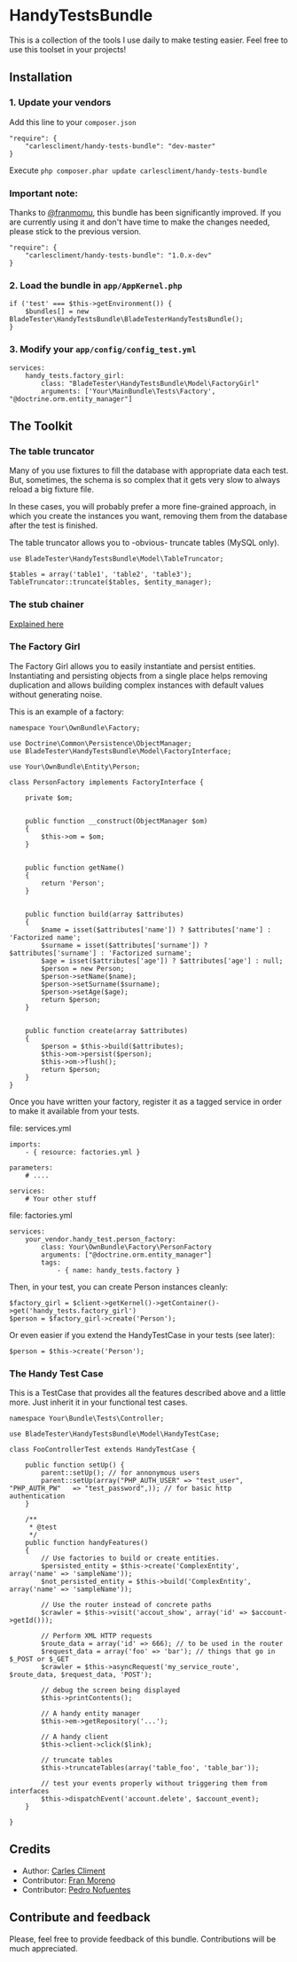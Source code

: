 HandyTestsBundle
==================

This is a collection of the tools I use daily to make testing easier. Feel free to use this toolset in your projects!




## Installation

### 1. Update your vendors

Add this line to your `composer.json`

    "require": {
        "carlescliment/handy-tests-bundle": "dev-master"
    }

Execute `php composer.phar update carlescliment/handy-tests-bundle`

### Important note:
Thanks to [@franmomu][franmomu], this bundle has been significantly improved. If you are currently using it and don't have time to make the changes needed, please stick to the previous version.

    "require": {
        "carlescliment/handy-tests-bundle": "1.0.x-dev"
    }


### 2. Load the bundle in `app/AppKernel.php`
    if ('test' === $this->getEnvironment()) {
        $bundles[] = new BladeTester\HandyTestsBundle\BladeTesterHandyTestsBundle();
    }

### 3. Modify your `app/config/config_test.yml`

    services:
        handy_tests.factory_girl:
            class: "BladeTester\HandyTestsBundle\Model\FactoryGirl"
            arguments: ['Your\MainBundle\Tests\Factory', "@doctrine.orm.entity_manager"]


## The Toolkit

### The table truncator
Many of you use fixtures to fill the database with appropriate data each test. But, sometimes, the schema is so complex that it gets very slow to always reload a big fixture file.

In these cases, you will probably prefer a more fine-grained approach, in which you create the instances you want, removing them from the database after the test is finished.

The table truncator allows you to -obvious- truncate tables (MySQL only).

    use BladeTester\HandyTestsBundle\Model\TableTruncator;

    $tables = array('table1', 'table2', 'table3');
    TableTruncator::truncate($tables, $entity_manager);


### The stub chainer
[Explained here][stubchainer]

### The Factory Girl
The Factory Girl allows you to easily instantiate and persist entities. Instantiating and persisting objects from a single place helps removing duplication and allows building complex instances with default values without generating noise.


This is an example of a factory:

    namespace Your\OwnBundle\Factory;

    use Doctrine\Common\Persistence\ObjectManager;
    use BladeTester\HandyTestsBundle\Model\FactoryInterface;

    use Your\OwnBundle\Entity\Person;

    class PersonFactory implements FactoryInterface {

        private $om;


        public function __construct(ObjectManager $om)
        {
            $this->om = $om;
        }


        public function getName()
        {
            return 'Person';
        }


        public function build(array $attributes)
        {
            $name = isset($attributes['name']) ? $attributes['name'] : 'Factorized name';
            $surname = isset($attributes['surname']) ? $attributes['surname'] : 'Factorized surname';
            $age = isset($attributes['age']) ? $attributes['age'] : null;
            $person = new Person;
            $person->setName($name);
            $person->setSurname($surname);
            $person->setAge($age);
            return $person;
        }


        public function create(array $attributes)
        {
            $person = $this->build($attributes);
            $this->om->persist($person);
            $this->om->flush();
            return $person;
        }
    }


Once you have written your factory, register it as a tagged service in order to make it available from your tests.

file: services.yml

    imports:
        - { resource: factories.yml }

    parameters:
        # ....

    services:
        # Your other stuff

file: factories.yml

    services:
        your_vendor.handy_test.person_factory:
            class: Your\OwnBundle\Factory\PersonFactory
            arguments: ["@doctrine.orm.entity_manager"]
            tags:
                - { name: handy_tests.factory }



Then, in your test, you can create Person instances cleanly:


    $factory_girl = $client->getKernel()->getContainer()->get('handy_tests.factory_girl')
    $person = $factory_girl->create('Person');


Or even easier if you extend the HandyTestCase in your tests (see later):

    $person = $this->create('Person');



### The Handy Test Case

This is a TestCase that provides all the features described above and a little more. Just inherit it in your functional test cases.


    namespace Your\Bundle\Tests\Controller;

    use BladeTester\HandyTestsBundle\Model\HandyTestCase;

    class FooControllerTest extends HandyTestCase {

        public function setUp() {
            parent::setUp(); // for annonymous users
            parent::setUp(array("PHP_AUTH_USER" => "test_user", "PHP_AUTH_PW"   => "test_password",)); // for basic http authentication
        }

        /**
         * @test
         */
        public function handyFeatures()
        {
            // Use factories to build or create entities.
            $persisted_entity = $this->create('ComplexEntity', array('name' => 'sampleName'));
            $not_persisted_entity = $this->build('ComplexEntity', array('name' => 'sampleName'));

            // Use the router instead of concrete paths
            $crawler = $this->visit('accout_show', array('id' => $account->getId()));

            // Perform XML HTTP requests
            $route_data = array('id' => 666); // to be used in the router
            $request_data = array('foo' => 'bar'); // things that go in $_POST or $_GET
            $crawler = $this->asyncRequest('my_service_route', $route_data, $request_data, 'POST');

            // debug the screen being displayed
            $this->printContents();

            // A handy entity manager
            $this->em->getRepository('...');

            // A handy client
            $this->client->click($link);

            // truncate tables
            $this->truncateTables(array('table_foo', 'table_bar'));

            // test your events properly without triggering them from interfaces
            $this->dispatchEvent('account.delete', $account_event);
        }

    }



## Credits

* Author: [Carles Climent][carlescliment]
* Contributor: [Fran Moreno][franmomu]
* Contributor: [Pedro Nofuentes][pedronofuentes]


## Contribute and feedback

Please, feel free to provide feedback of this bundle. Contributions will be much appreciated.



[carlescliment]: https://github.com/carlescliment
[franmomu]: https://github.com/franmomu
[pedronofuentes]: https://github.com/pedronofuentes
[stubchainer]: https://github.com/carlescliment/BladeTester/tree/master/ChainedStubsBundle
